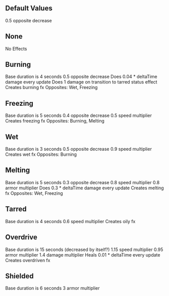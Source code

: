 ## Default Values
0.5 opposite decrease

## None
No Effects

## Burning
Base duration is 4 seconds
0.5 opposite decrease
Does 0.04 * deltaTime damage every update
Does 1 damage on transition to tarred status effect
Creates burning fx
Opposites: Wet, Freezing

## Freezing
Base duration is 5 seconds
0.4 opposite decrease
0.5 speed multiplier
Creates freezing fx
Opposites: Burning, Melting

## Wet
Base duration is 3 seconds
0.5 opposite decrease
0.9 speed multiplier
Creates wet fx
Opposites: Burning

## Melting
Base duration is 5 seconds
0.3 opposite decrease
0.8 speed multiplier
0.8 armor multiplier
Does 0.3 * deltaTime damage every update
Creates melting fx
Opposites: Wet, Freezing

## Tarred
Base duration is 4 seconds
0.6 speed multiplier
Creates oily fx

## Overdrive
Base duration is 15 seconds (decreased by itself?)
1.15 speed multiplier
0.95 armor multiplier
1.4 damage multiplier
Heals 0.01 * deltaTime every update
Creates overdriven fx

## Shielded
Base duration is 6 seconds
3 armor multiplier
